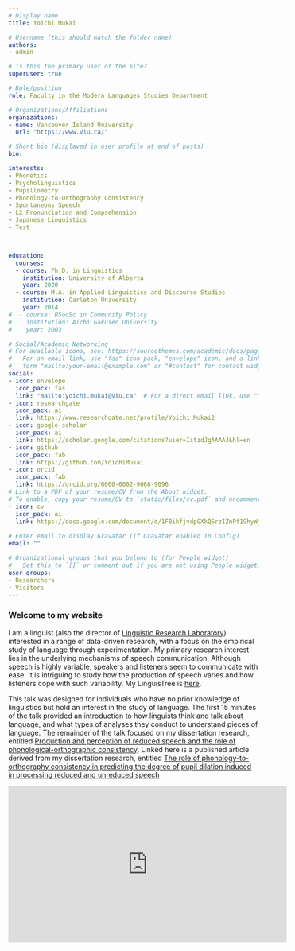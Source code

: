 ```yaml
---
# Display name
title: Yoichi Mukai

# Username (this should match the folder name)
authors:
- admin

# Is this the primary user of the site?
superuser: true

# Role/position
role: Faculty in the Modern Languages Studies Department

# Organizations/Affiliations
organizations:
- name: Vancouver Island University
  url: "https://www.viu.ca/"

# Short bio (displayed in user profile at end of posts)
bio:

interests:
- Phonetics
- Psycholinguistics
- Pupillometry
- Phonology-to-Orthography Consistency
- Spontaneous Speech
- L2 Pronunciation and Comprehension
- Japanese Linguistics
- Test



education:
  courses:
  - course: Ph.D. in Linguistics
    institution: University of Alberta
    year: 2020
  - course: M.A. in Applied Linguistics and Discourse Studies
    institution: Carleton University
    year: 2014
#  - course: BSocSc in Community Policy
#    institution: Aichi Gakusen University
#    year: 2003

# Social/Academic Networking
# For available icons, see: https://sourcethemes.com/academic/docs/page-builder/#icons
#   For an email link, use "fas" icon pack, "envelope" icon, and a link in the
#   form "mailto:your-email@example.com" or "#contact" for contact widget.
social:
- icon: envelope
  icon_pack: fas
  link: "mailto:yoichi.mukai@viu.ca"  # For a direct email link, use "mailto:yoichi.mukai@viu.ca".
- icon: researchgate
  icon_pack: ai
  link: https://www.researchgate.net/profile/Yoichi_Mukai2
- icon: google-scholar
  icon_pack: ai
  link: https://scholar.google.com/citations?user=IitzdJgAAAAJ&hl=en
- icon: github
  icon_pack: fab
  link: https://github.com/YoichiMukai
- icon: orcid
  icon_pack: fab
  link: https://orcid.org/0000-0002-9068-9096
# Link to a PDF of your resume/CV from the About widget.
# To enable, copy your resume/CV to `static/files/cv.pdf` and uncomment the lines below.
- icon: cv
  icon_pack: ai
  link: https://docs.google.com/document/d/1FBihfjvdpGXkQSrzIZnPf19hyWj8tseY_kbqHp4Skx8/edit?usp=sharing
  
# Enter email to display Gravatar (if Gravatar enabled in Config)
email: ""

# Organizational groups that you belong to (for People widget)
#   Set this to `[]` or comment out if you are not using People widget.
user_groups:
- Researchers
- Visitors
---
```

### Welcome to my website

I am a linguist (also the director of [Linguistic Research Laboratory](https://ah.viu.ca/lrl)) interested in a range of data-driven research, with a focus on the empirical study of language through experimentation. My primary research interest lies in the underlying mechanisms of speech communication. Although speech is highly variable, speakers and listeners seem to communicate with ease. It is intriguing to study how the production of speech varies and how listeners cope with such variability. My LinguisTree is [here](https://academictree.org/linguistics/tree.php?pid=817024).

This talk was designed for individuals who have no prior knowledge of linguistics but hold an interest in the study of language. The first 15 minutes of the talk provided an introduction to how linguists think and talk about language, and what types of analyses they conduct to understand pieces of language. The remainder of the talk focused on my dissertation research, entitled [Production and perception of reduced speech and the role of phonological-orthographic consistency](https://doi.org/10.7939/r3-x8xz-yr25). Linked here is a published article derived from my dissertation research, entitled [The role of phonology-to-orthography consistency in predicting the degree of pupil dilation induced in processing reduced and unreduced speech](https://doi.org/10.1017/S0142716423000279)

<iframe width="560" height="315" src="https://www.youtube.com/embed/Izurn9z130U" frameborder="0" allow="accelerometer; autoplay; clipboard-write; encrypted-media; gyroscope; picture-in-picture" allowfullscreen></iframe>
